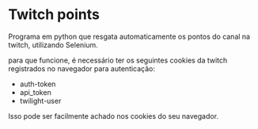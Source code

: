 # Twitch points

Programa em python que resgata automaticamente os pontos do canal na twitch, utilizando Selenium.

para que funcione, é necessário ter os seguintes cookies da twitch registrados no navegador para autenticação:
- auth-token
- api_token
- twilight-user

Isso pode ser facilmente achado nos cookies do seu navegador. 
